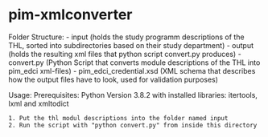 # pim-xmlconverter

Folder Structure:
    - input (holds the study programm descriptions of the THL, sorted into subdirectories based on their study department)
    - output (holds the resulting xml files that python script convert.py produces)
    - convert.py (Python Script that converts module descriptions of the THL into pim_edci xml-files)
    - pim_edci_credential.xsd (XML schema that describes how the output files have to look, used for validation purposes)

Usage:
    Prerequisites:
        Python Version 3.8.2 with installed libraries: itertools, lxml and xmltodict

    1. Put the thl modul descriptions into the folder named input 
    2. Run the script with "python convert.py" from inside this directory
    